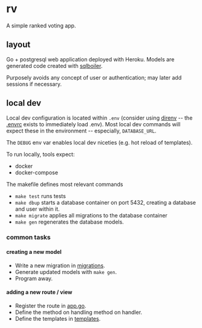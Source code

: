# rv

A simple ranked voting app.

## layout

Go + postgresql web application deployed with Heroku. Models are generated code created with [sqlboiler](https://github.com/volatiletech/sqlboiler).

Purposely avoids any concept of user or authentication; may later add sessions if necessary.

## local dev

Local dev configuration is located within `.env` (consider using [direnv](https://direnv.net/) -- the [.envrc](.envrc) exists to immediately load .env). Most local dev commands will expect these in the environment -- especially, `DATABASE_URL`.

The `DEBUG` env var enables local dev niceties (e.g. hot reload of templates).

To run locally, tools expect:

- docker
- docker-compose

The makefile defines most relevant commands

- `make test` runs tests
- `make dbup` starts a database container on port 5432, creating a database and user within it.
- `make migrate` applies all migrations to the database container
- `make gen` regenerates the database models.

### common tasks

#### creating a new model

- Write a new migration in [migrations](migrations).
- Generate updated models with `make gen`.
- Program away.

#### adding a new route / view

- Register the route in [app.go](app.go).
- Define the method on handling method on handler.
- Define the templates in [templates](templates).
